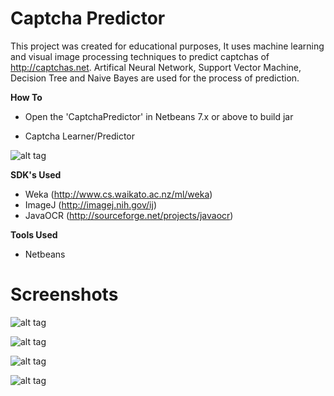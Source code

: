 Captcha Predictor
==============

This project was created for educational purposes, It uses machine learning and visual image processing techniques to predict captchas of http://captchas.net. Artifical Neural Network, Support Vector Machine, Decision Tree and Naive Bayes are used for the process of prediction.

**How To**
* Open the 'CaptchaPredictor' in Netbeans 7.x or above to build jar



* Captcha Learner/Predictor

![alt tag](http://s25.postimg.org/yudzw0ukv/image.png)

**SDK's Used**
* Weka (http://www.cs.waikato.ac.nz/ml/weka)
* ImageJ (http://imagej.nih.gov/ij)
* JavaOCR (http://sourceforge.net/projects/javaocr)

**Tools Used**
* Netbeans



Screenshots
===========
![alt tag](http://s25.postimg.org/8nct02cb3/image.png)

![alt tag](http://s25.postimg.org/c88ojagun/image.png)

![alt tag](http://s25.postimg.org/5j2539vin/image.png)

![alt tag](http://s25.postimg.org/je0flqpxr/image.png)

